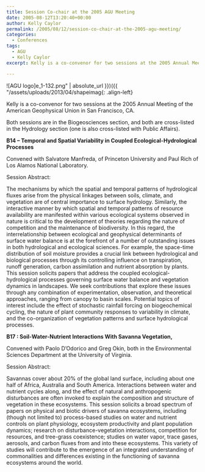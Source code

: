 ```yaml
---
title: Session Co-chair at the 2005 AGU Meeting
date: 2005-08-12T13:20:40+00:00
author: Kelly Caylor
permalink: /2005/08/12/session-co-chair-at-the-2005-agu-meeting/
categories:
  - Conferences
tags: 
  - AGU
  - Kelly Caylor
excerpt: Kelly is a co-convenor for two sessions at the 2005 Annual Meeting of the American Geophysical Union in San Francisco, CA.'

---
```


![AGU logo]e_1-132.png" | absolute_url }})({{ "/assets/uploads/2013/04/shapeimag{: .align-left}

Kelly is a co-convenor for two sessions at the 2005 Annual Meeting of the American Geophysical Union in San Francisco, CA.


Both sessions are in the Biogeosciences section, and both are cross-listed in the Hydrology section (one is also cross-listed with Public Affairs). 

**B14 &#8211; Temporal and Spatial Variability in Coupled Ecological-Hydrological Processes**
  
Convened with Salvatore Manfreda, of Princeton University and Paul Rich of Los Alamos National Laboratory.

Session Abstract:
  
The mechanisms by which the spatial and temporal patterns of hydrological fluxes arise from the physical linkages between soils, climate, and vegetation are of central importance to surface hydrology. Similarly, the interactive manner by which spatial and temporal patterns of resource availability are manifested within various ecological systems observed in nature is critical to the development of theories regarding the nature of competition and the maintenance of biodiversity. In this regard, the interrelationship between ecological and geophysical determinants of surface water balance is at the forefront of a number of outstanding issues in both hydrological and ecological sciences. For example, the space-time distribution of soil moisture provides a crucial link between hydrological and biological processes through its controlling influence on transpiration, runoff generation, carbon assimilation and nutrient absorption by plants. This session solicits papers that address the coupled ecological-hydrological processes governing surface water balance and vegetation dynamics in landscapes. We seek contributions that explore these issues through any combination of experimentation, observation, and theoretical approaches, ranging from canopy to basin scales. Potential topics of interest include the effect of stochastic rainfall forcing on biogeochemical cycling, the nature of plant community responses to variability in climate, and the co-organization of vegetation patterns and surface hydrological processes.

**B17 : Soil-Water-Nutrient Interactions With Savanna Vegetation,**
  
Convened with Paolo D’Odorico and Greg Okin, both in the Environmental Sciences Department at the University of Virginia.

Session Abstract:
  
Savannas cover about 20% of the global land surface, including about one half of Africa, Australia and South America. Interactions between water and nutrient cycles along, and the effect of natural and anthropogenic disturbances are often invoked to explain the composition and structure of vegetation in these ecosystems. This session solicits a broad spectrum of papers on physical and biotic drivers of savanna ecosystems, including (though not limited to) process-based studies on water and nutrient controls on plant physiology, ecosystem productivity and plant population dynamics; research on disturbance-vegetation interactions, competition for resources, and tree-grass coexistence; studies on water vapor, trace gases, aerosols, and carbon fluxes from and into these ecosystems. This variety of studies will contribute to the emergence of an integrated understanding of commonalities and differences existing in the functioning of savanna ecosystems around the world.